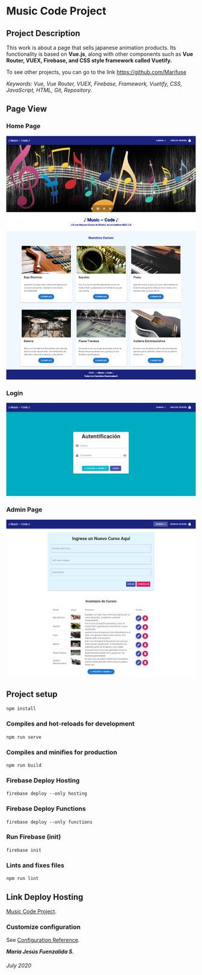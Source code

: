 # Music Code Project

## Project Description

This work is about a page that sells japanese animation products. Its functionality is based on **Vue.js**, along with other components such as **Vue Router, VUEX, Firebase, and CSS style framework called Vuetify.**

To see other projects, you can go to the link https://github.com/Marifuse

_Keywords: Vue, Vue Router, VUEX, Firebase, Framework, Vuetify, CSS, JavaScript, HTML, Git, Repository._

## Page View

### Home Page

![Home](public/Music-Code-Project.png "Music Code")

### Login

![Login](public/Login.png "Login")

### Admin Page

![Login](public/Admin.png "Admin")

## Project setup
```
npm install
```

### Compiles and hot-reloads for development
```
npm run serve
```

### Compiles and minifies for production
```
npm run build
```

### Firebase Deploy Hosting
```
firebase deploy --only hosting
```

### Firebase Deploy Functions
```
firebase deploy --only functions
```

### Run Firebase (init)
```
firebase init
```

### Lints and fixes files
```
npm run lint
```

## Link Deploy Hosting

[Music Code Project](https://music-133bf.web.app).


### Customize configuration
See [Configuration Reference](https://cli.vuejs.org/config/).

**_María Jesús Fuenzalida S._**

###### July 2020